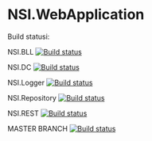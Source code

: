 # NSI.WebApplication

Build statusi:

NSI.BLL [![Build status](https://ci.appveyor.com/api/projects/status/rajj4nm7nrm9snux?svg=true)](https://ci.appveyor.com/project/spahicharis/nsi-webapplication)

NSI.DC [![Build status](https://ci.appveyor.com/api/projects/status/ebivxpt0oc3vx57v?svg=true)](https://ci.appveyor.com/project/spahicharis/nsi-webapplication-konwx)

NSI.Logger [![Build status](https://ci.appveyor.com/api/projects/status/rjq3gys7ckttnk5a?svg=true)](https://ci.appveyor.com/project/spahicharis/nsi-webapplication-0rl7p)

NSI.Repository [![Build status](https://ci.appveyor.com/api/projects/status/f9nnqd8gq6pxjd5s?svg=true)](https://ci.appveyor.com/project/spahicharis/nsi-webapplication-59c3e)

NSI.REST [![Build status](https://ci.appveyor.com/api/projects/status/kcn0vup3b6w3t89x?svg=true)](https://ci.appveyor.com/project/spahicharis/nsi-webapplication-0algy)

MASTER BRANCH [![Build status](https://ci.appveyor.com/api/projects/status/kcn0vup3b6w3t89x/branch/master?svg=true)](https://ci.appveyor.com/project/spahicharis/nsi-webapplication-0algy/branch/master)
